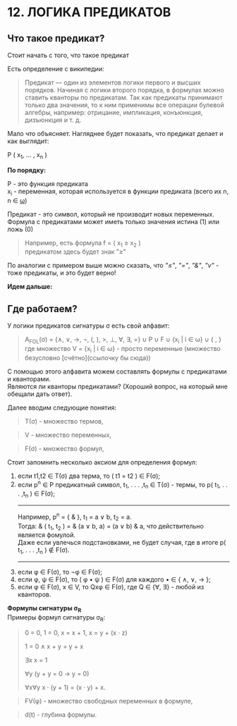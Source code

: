 # 12. ЛОГИКА ПРЕДИКАТОВ

## Что такое предикат?
Стоит начать с того, что такое предикат

Есть определение с википедии:

> Предикат — один из элементов логики первого и высших порядков. Начиная с логики второго порядка, в формулах можно ставить кванторы по предикатам. Так как предикаты принимают только два значения, то к ним применимы все операции булевой алгебры, например: отрицание, импликация, конъюнкция, дизъюнкция и т. д.

Мало что объясняет. Нагляднее будет показать, что предикат делает и как выглядит:


P ( x<sub>1</sub>, ... , x<sub>n</sub> ) 

**По порядку:**

P - это функция предиката  
  x<sub>i</sub> - переменная, которая используется в функции предиката (всего их n, n ∈ [ω](https://github.com/katiysheck/discrete_math/blob/main/rus-version/%D0%B4%D0%BB%D1%8F%20%D1%83%D0%B4%D0%BE%D0%B1%D1%81%D1%82%D0%B2%D0%B0.md#%CF%89))

Предикат - это символ, который не производит новых переменных. 
Формула с предикатами может иметь только значения истина (1) или ложь (0)

> Например, есть формула f = ( x<sub>1</sub> ≥  x<sub>2</sub> )     
> предикатом здесь будет знак "≥"

По аналогии с примером выше можно сказать, что   _"≤"_, _"="_, _"&"_, _"v"_   - тоже предикаты, и это будет верно!


**Идем дальше:**
## Где работаем?

У логики предикатов сигнатуры σ есть свой алфавит:
> A<sub>FOL</sub>(σ) = {∧, ∨, →, ¬, (, ), >, ⊥, ∀, ∃, =} ∪ P ∪ F ∪ {x<sub>i</sub> | i ∈ ω} ∪ { , }        
где множество V = {x<sub>i</sub> | i ∈ ω} - просто переменные (множество безусловно [счётно](ссылочку бы сюда))

С помощью этого алфавита можем составлять формулы с предикатами и кванторами.    
Являются ли кванторы предикатами? (Хороший вопрос, на который мне обещали дать ответ).

Далее вводим следующие понятия:    
 > T(σ) - множество термов,

> V - множество переменных,

> F(σ) - множество формул,

Стоит запомнить несколько аксиом для определения формул:
1) если t1,t2 ∈ T(σ) два терма, то ( t1 = t2 ) ∈ F(σ);
2) если p<sup>n</sup> ∈ P предикатный символ, t<sub>1</sub>, . . . ,t<sub>n</sub> ∈ T(σ) - термы, то p( t<sub>1</sub>, . . . ,t<sub>n</sub> ) ∈ F(σ);
   **                   **  
   Например, p<sup>n</sup> = { & }, t<sub>1</sub> = a ∨ b, t<sub>2</sub> = a.    
   Тогда: & ( t<sub>1</sub>, t<sub>2</sub> ) = & (a ∨ b, a) = (a ∨ b) & a, что действительно является фомулой.   
   Даже если увлечься подстановками, не будет случая, где в итоге  p( t<sub>1</sub>, . . . ,t<sub>n</sub> ) ∉ F(σ).
   **                   **
3) если φ ∈ F(σ), то ¬φ ∈ F(σ);
4) если φ, ψ ∈ F(σ), то ( φ • ψ ) ∈ F(σ) для каждого • ∈ { ∧, ∨, → };
5) если φ ∈ F(σ), x ∈ V, то Qxφ ∈ F(σ), где Q ∈ {∀, ∃} - любой из кванторов.

__Формулы сигнатуры σ<sub>R</sub>__    
Примеры формул сигнатуры σ<sub>R</sub>:
> 0 = 0, 1 = 0, x = x + 1, x = y + (x · z)
> 
> 1 = 0 ∧ x + y = y + x
> 
> ∃x x = 1
> 
> ∀y (y + y = 0 → y = 0)
> 
> ∀x∀y x · (y + 1) = (x · y) + x.

> FV(φ) - множество свободных переменных в формуле,

> d(t) - глубина формулы.

